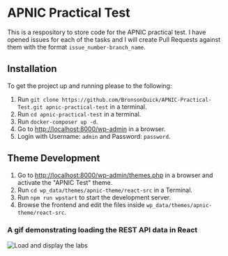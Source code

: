 # APNIC Practical Test

This is a respository to store code for the APNIC practical test. I have opened issues for each of the tasks and I will create Pull Requests against them with the format `issue_number-branch_name`.

## Installation

To get the project up and running please to the following:

1. Run `git clone https://github.com/BronsonQuick/APNIC-Practical-Test.git apnic-practical-test` in a terminal.
2. Run `cd apnic-practical-test` in a terminal.
3. Run `docker-composer up -d`.
4. Go to [http://localhost:8000/wp-admin](http://localhost:8000/wp-admin) in a browser.
5. Login with Username: `admin` and Password: `password`.

## Theme Development

1. Go to [http://localhost:8000/wp-admin/themes.php](http://localhost:8000/wp-admin/themes.php) in a browser and activate the "APNIC Test" theme.
2. Run `cd wp_data/themes/apnic-theme/react-src` in a Terminal.
3. Run `npm run wpstart` to start the development server.
4. Browse the frontend and edit the files inside `wp_data/themes/apnic-theme/react-src`.

### A gif demonstrating loading the REST API data in React

![Load and display the labs](https://s3.amazonaws.com/bronsons-captured/screencast_2020-02-23_22-33-08.gif "Load and display the labs")
